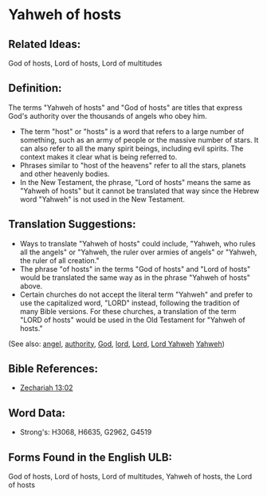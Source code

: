 # Yahweh of hosts

## Related Ideas:

God of hosts, Lord of hosts, Lord of multitudes


## Definition:

The terms "Yahweh of hosts" and "God of hosts" are titles that express God's authority over the thousands of angels who obey him.

* The term "host" or "hosts" is a word that refers to a large number of something, such as an army of people or the massive number of stars. It can also refer to all the many spirit beings, including evil spirits. The context makes it clear what is being referred to.
* Phrases similar to "host of the heavens" refer to all the stars, planets and other heavenly bodies.
* In the New Testament, the phrase, "Lord of hosts" means the same as "Yahweh of hosts" but it cannot be translated that way since the Hebrew word "Yahweh" is not used in the New Testament.

## Translation Suggestions:

* Ways to translate "Yahweh of hosts" could include, "Yahweh, who rules all the angels" or "Yahweh, the ruler over armies of angels" or "Yahweh, the ruler of all creation."
* The phrase "of hosts" in the terms "God of hosts" and "Lord of hosts" would be translated the same way as in the phrase "Yahweh of hosts" above.
* Certain churches do not accept the literal term "Yahweh" and prefer to use the capitalized word, "LORD" instead, following the tradition of many Bible versions. For these churches, a translation of the term "LORD of hosts" would be used in the Old Testament for "Yahweh of hosts."

(See also: [angel](../kt/angel.md), [authority](../kt/authority.md), [God](../kt/god.md), [lord](../kt/lord.md), [Lord](../kt/lord.md), [Lord Yahweh](../kt/lordyahweh.md) [Yahweh](../kt/yahweh.md))

## Bible References:

* [Zechariah 13:02](rc://en/tn/help/zec/13/02)

## Word Data:

* Strong's: H3068, H6635, G2962, G4519

## Forms Found in the English ULB:

God of hosts, Lord of hosts, Lord of multitudes, Yahweh of hosts, the Lord of hosts


